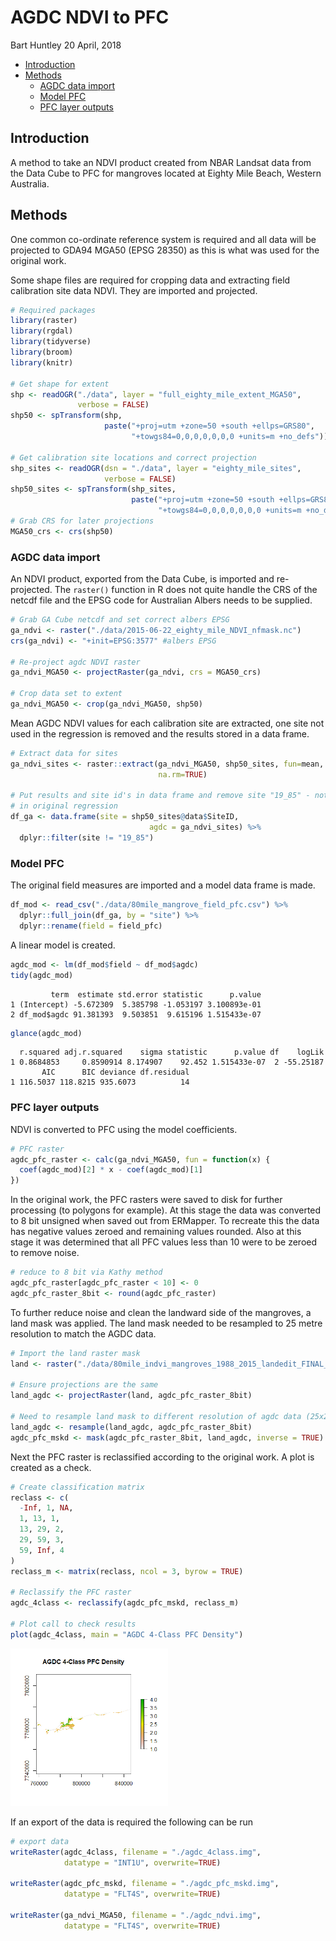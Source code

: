 AGDC NDVI to PFC
================
Bart Huntley
20 April, 2018

-   [Introduction](#introduction)
-   [Methods](#methods)
    -   [AGDC data import](#agdc-data-import)
    -   [Model PFC](#model-pfc)
    -   [PFC layer outputs](#pfc-layer-outputs)

Introduction
------------

A method to take an NDVI product created from NBAR Landsat data from the Data Cube to PFC for mangroves located at Eighty Mile Beach, Western Australia.

Methods
-------

One common co-ordinate reference system is required and all data will be projected to GDA94 MGA50 (EPSG 28350) as this is what was used for the original work.

Some shape files are required for cropping data and extracting field calibration site data NDVI. They are imported and projected.

``` r
# Required packages
library(raster)
library(rgdal)
library(tidyverse)
library(broom)
library(knitr)

# Get shape for extent
shp <- readOGR("./data", layer = "full_eighty_mile_extent_MGA50", 
               verbose = FALSE)
shp50 <- spTransform(shp, 
                     paste("+proj=utm +zone=50 +south +ellps=GRS80", 
                           "+towgs84=0,0,0,0,0,0,0 +units=m +no_defs"))

# Get calibration site locations and correct projection
shp_sites <- readOGR(dsn = "./data", layer = "eighty_mile_sites", 
                     verbose = FALSE)
shp50_sites <- spTransform(shp_sites, 
                           paste("+proj=utm +zone=50 +south +ellps=GRS80", 
                                 "+towgs84=0,0,0,0,0,0,0 +units=m +no_defs"))
# Grab CRS for later projections
MGA50_crs <- crs(shp50)
```

### AGDC data import

An NDVI product, exported from the Data Cube, is imported and re-projected. The `raster()` function in R does not quite handle the CRS of the netcdf file and the EPSG code for Australian Albers needs to be supplied.

``` r
# Grab GA Cube netcdf and set correct albers EPSG
ga_ndvi <- raster("./data/2015-06-22_eighty_mile_NDVI_nfmask.nc")
crs(ga_ndvi) <- "+init=EPSG:3577" #albers EPSG

# Re-project agdc NDVI raster
ga_ndvi_MGA50 <- projectRaster(ga_ndvi, crs = MGA50_crs)

# Crop data set to extent
ga_ndvi_MGA50 <- crop(ga_ndvi_MGA50, shp50)
```

Mean AGDC NDVI values for each calibration site are extracted, one site not used in the regression is removed and the results stored in a data frame.

``` r
# Extract data for sites
ga_ndvi_sites <- raster::extract(ga_ndvi_MGA50, shp50_sites, fun=mean, 
                                 na.rm=TRUE)

# Put results and site id's in data frame and remove site "19_85" - not used 
# in original regression
df_ga <- data.frame(site = shp50_sites@data$SiteID, 
                               agdc = ga_ndvi_sites) %>%
  dplyr::filter(site != "19_85")
```

### Model PFC

The original field measures are imported and a model data frame is made.

``` r
df_mod <- read_csv("./data/80mile_mangrove_field_pfc.csv") %>%
  dplyr::full_join(df_ga, by = "site") %>%
  dplyr::rename(field = field_pfc)
```

A linear model is created.

``` r
agdc_mod <- lm(df_mod$field ~ df_mod$agdc)
tidy(agdc_mod)
```

             term  estimate std.error statistic      p.value
    1 (Intercept) -5.672309  5.385798 -1.053197 3.100893e-01
    2 df_mod$agdc 91.381393  9.503851  9.615196 1.515433e-07

``` r
glance(agdc_mod)
```

      r.squared adj.r.squared    sigma statistic      p.value df    logLik
    1 0.8684853     0.8590914 8.174907    92.452 1.515433e-07  2 -55.25187
           AIC      BIC deviance df.residual
    1 116.5037 118.8215 935.6073          14

### PFC layer outputs

NDVI is converted to PFC using the model coefficients.

``` r
# PFC raster
agdc_pfc_raster <- calc(ga_ndvi_MGA50, fun = function(x) {
  coef(agdc_mod)[2] * x - coef(agdc_mod)[1]
})
```

In the original work, the PFC rasters were saved to disk for further processing (to polygons for example). At this stage the data was converted to 8 bit unsigned when saved out from ERMapper. To recreate this the data has negative values zeroed and remaining values rounded. Also at this stage it was determined that all PFC values less than 10 were to be zeroed to remove noise.

``` r
# reduce to 8 bit via Kathy method
agdc_pfc_raster[agdc_pfc_raster < 10] <- 0
agdc_pfc_raster_8bit <- round(agdc_pfc_raster)
```

To further reduce noise and clean the landward side of the mangroves, a land mask was applied. The land mask needed to be resampled to 25 metre resolution to match the AGDC data.

``` r
# Import the land raster mask
land <- raster("./data/80mile_indvi_mangroves_1988_2015_landedit_FINAL_z50.img")

# Ensure projections are the same
land_agdc <- projectRaster(land, agdc_pfc_raster_8bit)

# Need to resample land mask to different resolution of agdc data (25x25m)
land_agdc <- resample(land_agdc, agdc_pfc_raster_8bit)
agdc_pfc_mskd <- mask(agdc_pfc_raster_8bit, land_agdc, inverse = TRUE)
```

Next the PFC raster is reclassified according to the original work. A plot is created as a check.

``` r
# Create classification matrix
reclass <- c(
  -Inf, 1, NA,
  1, 13, 1,
  13, 29, 2,
  29, 59, 3,
  59, Inf, 4
)
reclass_m <- matrix(reclass, ncol = 3, byrow = TRUE)

# Reclassify the PFC raster
agdc_4class <- reclassify(agdc_pfc_mskd, reclass_m)

# Plot call to check results
plot(agdc_4class, main = "AGDC 4-Class PFC Density")
```

<img src="agdc_to_pfc_files/figure-markdown_github-ascii_identifiers/reclass_plot-1.png" width="50%" />

If an export of the data is required the following can be run

``` r
# export data
writeRaster(agdc_4class, filename = "./agdc_4class.img", 
            datatype = "INT1U", overwrite=TRUE)

writeRaster(agdc_pfc_mskd, filename = "./agdc_pfc_mskd.img", 
            datatype = "FLT4S", overwrite=TRUE)

writeRaster(ga_ndvi_MGA50, filename = "./agdc_ndvi.img", 
            datatype = "FLT4S", overwrite=TRUE)
```
